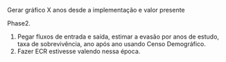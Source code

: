 Gerar gráfico X anos desde a implementação e valor presente

Phase2.

1. Pegar fluxos de entrada e saída, estimar a evasão por anos de estudo, taxa de sobrevivência, ano após ano usando
Censo Demográfico. 
2. Fazer ECR estivesse valendo nessa época. 